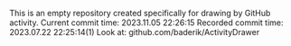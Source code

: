 This is an empty repository created specifically for drawing by GitHub activity.
Current commit time: 2023.11.05 22:26:15
Recorded commit time: 2023.07.22 22:25:14(1)
Look at: github.com/baderik/ActivityDrawer
